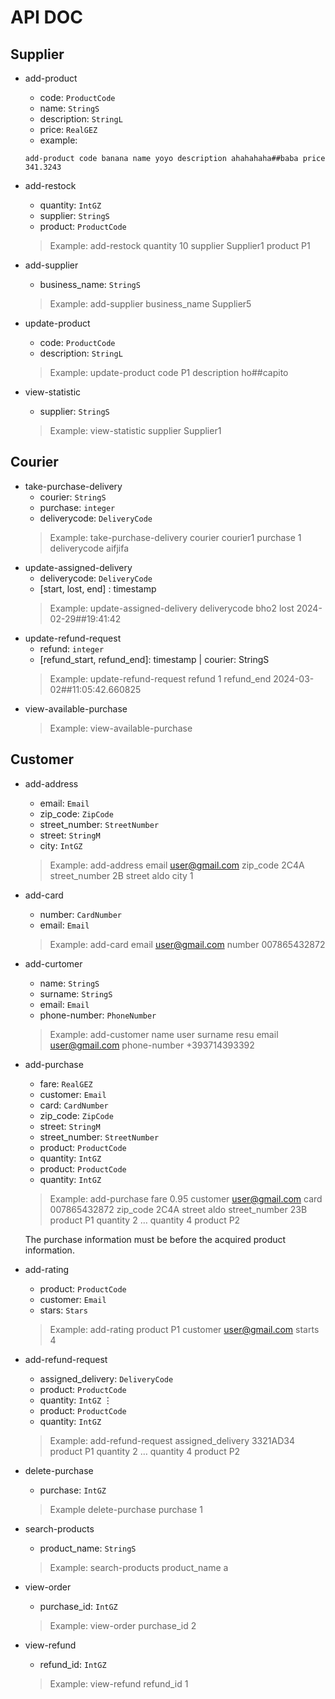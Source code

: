 # API DOC

## Supplier

- add-product
  - code: `ProductCode`
  - name: `StringS`
  - description: `StringL`
  - price: `RealGEZ`
  - example:
  ```
  add-product code banana name yoyo description ahahahaha##baba price 341.3243
  ```

- add-restock
  - quantity: `IntGZ`
  - supplier: `StringS`
  - product: `ProductCode`
  > Example: add-restock quantity 10 supplier Supplier1 product P1
- add-supplier
  - business_name: `StringS`
  > Example: add-supplier business_name Supplier5
- update-product
  - code: `ProductCode`
  - description: `StringL`
  > Example: update-product code P1 description ho##capito
- view-statistic
  - supplier: `StringS`
  > Example: view-statistic supplier Supplier1

## Courier

- take-purchase-delivery
  - courier: `StringS`
  - purchase: `integer`
  - deliverycode: `DeliveryCode`
  > Example: take-purchase-delivery courier courier1 purchase 1 deliverycode aifjifa
- update-assigned-delivery
  - deliverycode: `DeliveryCode`
  - [start, lost, end] : timestamp
  > Example: update-assigned-delivery deliverycode bho2 lost 2024-02-29##19:41:42
- update-refund-request
  - refund: `integer`
  - [refund_start, refund_end]: timestamp | courier: StringS
  > Example: update-refund-request refund 1 refund_end 2024-03-02##11:05:42.660825
- view-available-purchase
  > Example: view-available-purchase

## Customer

- add-address
  - email: `Email`
  - zip_code: `ZipCode`
  - street_number: `StreetNumber`
  - street: `StringM`
  - city: `IntGZ`
  > Example: add-address email user@gmail.com zip_code 2C4A street_number 2B street aldo city 1
- add-card
  - number: `CardNumber`
  - email: `Email`
  > Example: add-card email user@gmail.com number 007865432872
- add-curtomer
  - name: `StringS`
  - surname: `StringS`
  - email: `Email`
  - phone-number: `PhoneNumber`
  > Example: add-customer name user surname resu email user@gmail.com phone-number +393714393392
- add-purchase
  - fare: `RealGEZ`
  - customer: `Email`
  - card: `CardNumber`
  - zip_code: `ZipCode`
  - street: `StringM`
  - street_number: `StreetNumber`
  - product: `ProductCode`
  - quantity: `IntGZ`
  - product: `ProductCode`
  - quantity: `IntGZ`
  > Example: add-purchase fare 0.95 customer user@gmail.com card 007865432872 zip_code 2C4A street aldo street_number 23B product P1 quantity 2  $\dots$ quantity 4 product P2
  
    The purchase information must be before the acquired product information.

- add-rating
  - product: `ProductCode`
  - customer: `Email`
  - stars: `Stars`
  > Example:  add-rating product P1 customer user@gmail.com starts 4
- add-refund-request
  - assigned_delivery: `DeliveryCode`
  - product: `ProductCode`
  - quantity: `IntGZ`
  $\vdots$
  - product: `ProductCode`
  - quantity: `IntGZ`
  > Example: add-refund-request assigned_delivery 3321AD34 product P1 quantity 2 $\dots$ quantity 4 product P2
- delete-purchase
  - purchase: `IntGZ`
  > Example delete-purchase purchase 1
- search-products
  - product_name: `StringS`
  > Example: search-products product_name a
- view-order
  - purchase_id: `IntGZ`
  > Example: view-order purchase_id 2
- view-refund
  - refund_id: `IntGZ`
  > Example: view-refund refund_id 1
